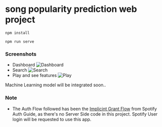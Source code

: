 # song popularity prediction web project

```
npm install
```

```
npm run serve
```
### Screenshots
* Dashboard
![Dashboard](https://github.com/abdurrahmanbulut/song-popularity-prediction-web/blob/master/src/assets/img/dashboard.PNG?raw=true)
* Search
![Search](https://github.com/abdurrahmanbulut/song-popularity-prediction-web/blob/master/src/assets/img/search.PNG?raw=true)
* Play and see features
![Play](https://github.com/abdurrahmanbulut/song-popularity-prediction-web/blob/master/src/assets/img/play.PNG?raw=true)

Machine Learning model will be integrated soon..

### Note

- The Auth Flow followed has been the [Implicint Grant Flow](https://developer.spotify.com/documentation/general/guides/authorization-guide/#implicit-grant-flow) from Spotify Auth Guide, as there's no Server Side code in this project. Spotify User login will be requested to use this app.
